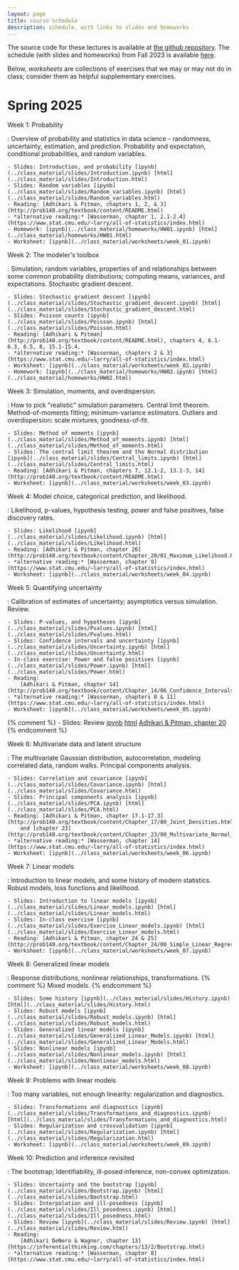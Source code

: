 ```yaml
---
layout: page
title: course schedule
description: schedule, with links to slides and homeworks
---
```


The source code for these lectures is available at
[the github repository](https://github.com/UOdsci/dsci345/).
The schedule (with slides and homeworks) from
Fall 2023 is available [here](fall_2023_schedule.html).

Below, *worksheets* are collections of exercises that we may or may not do in class;
consider them as helpful supplementary exercises.

# Spring 2025

Week 1: Probability

: Overview of probability and statistics in data science -
    randomness, uncertainty, estimation, and prediction.
    Probability and expectation, conditional probabilities,
    and random variables.

    - Slides: Introduction, and probability [ipynb](../class_material/slides/Introduction.ipynb) [html](../class_material/slides/Introduction.html)
    - Slides: Random variables [ipynb](../class_material/slides/Random_variables.ipynb) [html](../class_material/slides/Random_variables.html)
    - Reading: [Adhikari & Pitman, chapters 1, 2, & 3](http://prob140.org/textbook/content/README.html)
    - *alternative reading:* [Wasserman, chapter 1, 2.1-2.4](https://www.stat.cmu.edu/~larry/all-of-statistics/index.html)
    - Homework: [ipynb](../class_material/homeworks/HW01.ipynb) [html](../class_material/homeworks/HW01.html)
    - Worksheet: [ipynb](../class_material/worksheets/week_01.ipynb)

Week 2: The modeler's toolbox

: Simulation, random variables, properties of and relationships between
    some common probability distributions; computing means,
    variances, and expectations. Stochastic gradient descent.

    - Slides: Stochastic gradient descent [ipynb](../class_material/slides/Stochastic_gradient_descent.ipynb) [html](../class_material/slides/Stochastic_gradient_descent.html)
    - Slides: Poisson counts [ipynb](../class_material/slides/Poisson.ipynb) [html](../class_material/slides/Poisson.html)
    - Reading: [Adhikari & Pitman](http://prob140.org/textbook/content/README.html), chapters 4, 6.1-6.3, 6.5, 8, 15.1-15.4.
    - *alternative reading:* [Wasserman, chapters 2 & 3](https://www.stat.cmu.edu/~larry/all-of-statistics/index.html)
    - Worksheet: [ipynb](../class_material/worksheets/week_02.ipynb)
    - Homework: [ipynb](../class_material/homeworks/HW02.ipynb) [html](../class_material/homeworks/HW02.html)

Week 3: Simulation, moments, and overdispersion.

: How to pick "realistic" simulation parameters.
    Central limit theorem.
    Method-of-moments fitting; minimum-variance estimators.
    Outliers and overdispersion: scale mixtures, goodness-of-fit.

    - Slides: Method of moments [ipynb](../class_material/slides/Method_of_moments.ipynb) [html](../class_material/slides/Method_of_moments.html)
    - Slides: The central limit theorem and the Normal distribution [ipynb](../class_material/slides/Central_limits.ipynb) [html](../class_material/slides/Central_limits.html)
    - Reading: [Adhikari & Pitman, chapters 7, 12.1-2, 13.1-3, 14](http://prob140.org/textbook/content/README.html)
    - Worksheet: [ipynb](../class_material/worksheets/week_03.ipynb)

<!--
    - Homework: [ipynb](../class_material/homeworks/HW03.ipynb) [html](../class_material/homeworks/HW03.html)
-->

Week 4: Model choice, categorical prediction, and likelihood.

: Likelihood, p-values, hypothesis testing, power and false positives,
    false discovery rates.

    - Slides: Likelihood [ipynb](../class_material/slides/Likelihood.ipynb) [html](../class_material/slides/Likelihood.html)
    - Reading: [Adhikari & Pitman, chapter 20](http://prob140.org/textbook/content/Chapter_20/01_Maximum_Likelihood.html)
    - *alternative reading:* [Wasserman, chapter 9](https://www.stat.cmu.edu/~larry/all-of-statistics/index.html)
    - Worksheet: [ipynb](../class_material/worksheets/week_04.ipynb)

<!--
    - Homework: [ipynb](../class_material/homeworks/HW04.ipynb) [html](../class_material/homeworks/HW04.html)
-->

Week 5: Quantifying uncertainty

: Calibration of estimates of uncertainty;
    asymptotics versus simulation. Review.

    - Slides: P-values, and hypotheses [ipynb](../class_material/slides/Pvalues.ipynb) [html](../class_material/slides/Pvalues.html)
    - Slides: Confidence intervals and uncertainty [ipynb](../class_material/slides/Uncertainty.ipynb) [html](../class_material/slides/Uncertainty.html)
    - In-class exercise: Power and false positives [ipynb](../class_material/slides/Power.ipynb) [html](../class_material/slides/Power.html)
    - Reading:
        [Adhikari & Pitman, chapter 14](http://prob140.org/textbook/content/Chapter_14/06_Confidence_Intervals.html);
    - *alternative reading:* [Wasserman, chapters 8 & 11](https://www.stat.cmu.edu/~larry/all-of-statistics/index.html)
    - Worksheet: [ipynb](../class_material/worksheets/week_05.ipynb)

<!--
    - Homework: [ipynb](../class_material/homeworks/HW05.ipynb) [html](../class_material/homeworks/HW05.html)
-->

{% comment %}
    - Slides: Review [ipynb](../class_material/slides/Week_05_Review.ipynb) [html](../class_material/slides/Week_05_Review.html)
        [Adhikari & Pitman, chapter 20](http://prob140.org/textbook/content/Chapter_20/03_Prior_and_Posterior.html)
{% endcomment %}

Week 6: Multivariate data and latent structure

: The multivariate Gaussian distribution, autocorrelation, modeling correlated data,
    random walks. Principal components analysis.

    - Slides: Correlation and covariance [ipynb](../class_material/slides/Covariance.ipynb) [html](../class_material/slides/Covariance.html)
    - Slides: Principal components analysis [ipynb](../class_material/slides/PCA.ipynb) [html](../class_material/slides/PCA.html)
    - Reading: [Adhikari & Pitman, chapter 17.1-17.3](http://prob140.org/textbook/content/Chapter_17/00_Joint_Densities.html)
        and [chapter 23](http://prob140.org/textbook/content/Chapter_23/00_Multivariate_Normal_RVs.html)
    - *alternative reading:* [Wasserman, chapter 14](https://www.stat.cmu.edu/~larry/all-of-statistics/index.html)
    - Worksheet: [ipynb](../class_material/worksheets/week_06.ipynb)

<!--
    - Homework: [ipynb](../class_material/homeworks/HW06.ipynb) [html](../class_material/homeworks/HW06.html)
-->

Week 7: Linear models

: Introduction to linear models, and some history of modern statistics.
    Robust models, loss functions and likelihood.

    - Slides: Introduction to linear models [ipynb](../class_material/slides/Linear_models.ipynb) [html](../class_material/slides/Linear_models.html)
    - Slides: In-class exercise [ipynb](../class_material/slides/Exercise_Linear_models.ipynb) [html](../class_material/slides/Exercise_Linear_models.html)
    - Reading: [Adhikari & Pitman, chapter 24 & 25](http://prob140.org/textbook/content/Chapter_24/00_Simple_Linear_Regression.html)
    - Worksheet: [ipynb](../class_material/worksheets/week_07.ipynb)

<!--
    - Homework: [ipynb](../class_material/homeworks/HW07.ipynb) [html](../class_material/homeworks/HW07.html)
    - For problem 1 in the homework, you will need to refer to [this image](../class_material/homeworks/images/ex_scatter.png).
-->

Week 8: Generalized linear models

: Response distributions, nonlinear relationships, transformations. {% comment %} Mixed models. {% endcomment %}

    - Slides: Some history [ipynb](../class_material/slides/History.ipynb) [html](../class_material/slides/History.html)
    - Slides: Robust models [ipynb](../class_material/slides/Robust_models.ipynb) [html](../class_material/slides/Robust_models.html)
    - Slides: Generalized linear models [ipynb](../class_material/slides/Generalized_Linear_Models.ipynb) [html](../class_material/slides/Generalized_Linear_Models.html)
    - Slides: Nonlinear models [ipynb](../class_material/slides/Nonlinear_models.ipynb) [html](../class_material/slides/Nonlinear_models.html)
    - Worksheet: [ipynb](../class_material/worksheets/week_08.ipynb)

<!--
    - Homework: [ipynb](../class_material/homeworks/HW08.ipynb) [html](../class_material/homeworks/HW08.html)
-->

Week 9: Problems with linear models

: Too many variables, not enough linearity: regularization and diagnostics.

    - Slides: Transformations and diagnostics [ipynb](../class_material/slides/Transformations_and_diagnostics.ipynb) [html](../class_material/slides/Transformations_and_diagnostics.html)
    - Slides: Regularization and crossvalidation [ipynb](../class_material/slides/Regularization.ipynb) [html](../class_material/slides/Regularization.html)
    - Worksheet: [ipynb](../class_material/worksheets/week_09.ipynb)

<!--
    - Homework: [ipynb](../class_material/homeworks/HW09.ipynb) [html](../class_material/homeworks/HW09.html)
-->

Week 10: Prediction and inference revisited

: The bootstrap; Identifiability, ill-posed inference, non-convex optimization.

    - Slides: Uncertainty and the bootstrap [ipynb](../class_material/slides/Bootstrap.ipynb) [html](../class_material/slides/Bootstrap.html)
    - Slides: Interpolation and ill-posedness [ipynb](../class_material/slides/Ill_posedness.ipynb) [html](../class_material/slides/Ill_posedness.html)
    - Slides: Review [ipynb](../class_material/slides/Review.ipynb) [html](../class_material/slides/Review.html)
    - Reading: 
        [Adhikari DeNero & Wagner, chapter 13](https://inferentialthinking.com/chapters/13/2/Bootstrap.html)
    - *alternative reading:* [Wasserman, chapter 8](https://www.stat.cmu.edu/~larry/all-of-statistics/index.html)

<!--
    - Final: [ipynb](../class_material/homeworks/HW10.ipynb) [html](../class_material/homeworks/HW10.html) 
-->
